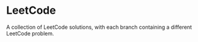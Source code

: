 # LeetCode
A collection of LeetCode solutions, with each branch containing a different LeetCode problem.
